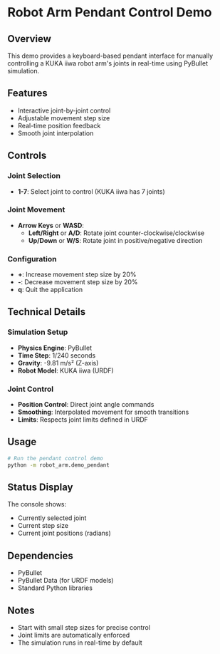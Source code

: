 # Robot Arm Pendant Control Demo

## Overview
This demo provides a keyboard-based pendant interface for manually controlling a KUKA iiwa robot arm's joints in real-time using PyBullet simulation.

## Features
- Interactive joint-by-joint control
- Adjustable movement step size
- Real-time position feedback
- Smooth joint interpolation

## Controls

### Joint Selection
- **1-7**: Select joint to control (KUKA iiwa has 7 joints)

### Joint Movement
- **Arrow Keys** or **WASD**:
  - **Left/Right** or **A/D**: Rotate joint counter-clockwise/clockwise
  - **Up/Down** or **W/S**: Rotate joint in positive/negative direction

### Configuration
- **+**: Increase movement step size by 20%
- **-**: Decrease movement step size by 20%
- **q**: Quit the application

## Technical Details

### Simulation Setup
- **Physics Engine**: PyBullet
- **Time Step**: 1/240 seconds
- **Gravity**: -9.81 m/s² (Z-axis)
- **Robot Model**: KUKA iiwa (URDF)

### Joint Control
- **Position Control**: Direct joint angle commands
- **Smoothing**: Interpolated movement for smooth transitions
- **Limits**: Respects joint limits defined in URDF

## Usage
```bash
# Run the pendant control demo
python -m robot_arm.demo_pendant
```

## Status Display
The console shows:
- Currently selected joint
- Current step size
- Current joint positions (radians)

## Dependencies
- PyBullet
- PyBullet Data (for URDF models)
- Standard Python libraries

## Notes
- Start with small step sizes for precise control
- Joint limits are automatically enforced
- The simulation runs in real-time by default
